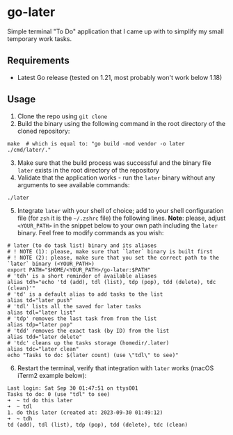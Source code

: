 # go-later
Simple terminal "To Do" application that I came up with to simplify my small temporary work tasks.

## Requirements
- Latest Go release (tested on 1.21, most probably won't work below 1.18)

## Usage
1. Clone the repo using `git clone`
2. Build the binary using the following command in the root directory of the cloned repository: 
```shell
make  # which is equal to: "go build -mod vendor -o later ./cmd/later/."
```
3. Make sure that the build process was successful and the binary file `later` exists in the root directory of the repository
4. Validate that the application works - run the `later` binary without any arguments to see available commands:
```shell
./later
```
5. Integrate `later` with your shell of choice; add to your shell configuration file (for `zsh` it is the `~/.zshrc` file) the following lines. **Note**: please, adjust `<YOUR_PATH>` in the snippet below to your own path including the `later` binary. Feel free to modify commands as you wish:
```shell
# later (to do task list) binary and its aliases
# ! NOTE (1): please, make sure that `later` binary is built first
# ! NOTE (2): please, make sure that you set the correct path to the `later` binary (<YOUR_PATH>)
export PATH="$HOME/<YOUR_PATH>/go-later:$PATH"
# 'tdh' is a short reminder of available aliases
alias tdh="echo 'td (add), tdl (list), tdp (pop), tdd (delete), tdc (clean)'"
# 'td' is a default alias to add tasks to the list
alias td="later push"
# 'tdl' lists all the saved for later tasks
alias tdl="later list"
# 'tdp' removes the last task from from the list
alias tdp="later pop"
# 'tdd' removes the exact task (by ID) from the list
alias tdd="later delete"
# 'tdc' cleans up the tasks storage (homedir/.later)
alias tdc="later clean"
echo "Tasks to do: $(later count) (use \"tdl\" to see)"
```
6. Restart the terminal, verify that integration with `later` works (macOS iTerm2 example below):
```shell
Last login: Sat Sep 30 01:47:51 on ttys001
Tasks to do: 0 (use "tdl" to see)
➜  ~ td do this later
➜  ~ tdl
1. do this later (created at: 2023-09-30 01:49:12)
➜  ~ tdh
td (add), tdl (list), tdp (pop), tdd (delete), tdc (clean)
```

